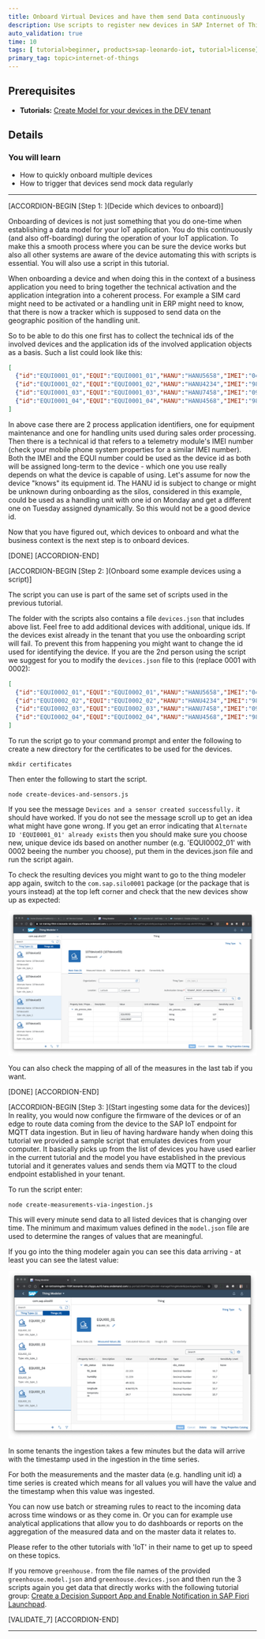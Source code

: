 ```yaml
---
title: Onboard Virtual Devices and have them send Data continuously
description: Use scripts to register new devices in SAP Internet of Things, download authentication certificates and then have data sent from those "virtual" devices from your computer.
auto_validation: true
time: 10
tags: [ tutorial>beginner, products>sap-leonardo-iot, tutorial>license]
primary_tag: topic>internet-of-things
---
```


## Prerequisites
 - **Tutorials:** [Create Model for your devices in the DEV tenant](iot-model-create)

## Details
### You will learn
  - How to quickly onboard multiple devices
  - How to trigger that devices send mock data regularly

---

[ACCORDION-BEGIN [Step 1: ](Decide which devices to onboard)]

Onboarding of devices is not just something that you do one-time when establishing a data model for your IoT application. You do this continuously (and also off-boarding) during the operation of your IoT application. To make this a smooth process where you can be sure the device works but also all other systems are aware of the device automating this with scripts is essential. You will also use a script in this tutorial.

When onboarding a device and when doing this in the context of a business application you need to bring together the technical activation and the application integration into a coherent process. For example a SIM card might need to be activated or a handling unit in ERP might need to know, that there is now a tracker which is supposed to send data on the geographic position of the handling unit.

So to be able to do this one first has to collect the technical ids of the involved devices and the application ids of the involved application objects as a basis. Such a list could look like this:

```JSON
[
  {"id":"EQUI0001_01","EQUI":"EQUI0001_01","HANU":"HANU5658","IMEI":"0456456580934"},
  {"id":"EQUI0001_02","EQUI":"EQUI0001_02","HANU":"HANU4234","IMEI":"9823065469902"},
  {"id":"EQUI0001_03","EQUI":"EQUI0001_03","HANU":"HANU7458","IMEI":"0983409580934"},
  {"id":"EQUI0001_04","EQUI":"EQUI0001_04","HANU":"HANU4568","IMEI":"9823098409902"}
]
```

In above case there are 2 process application identifiers, one for equipment maintenance and one for handling units used during sales order processing. Then there is a technical id that refers to a telemetry module's IMEI number (check your mobile phone system properties for a similar IMEI number). Both the IMEI and the EQUI number could be used as the device id as both will be assigned long-term to the device - which one you use really depends on what the device is capable of using. Let's assume for now the device "knows" its equipment id. The HANU id is subject to change or might be unknown during onboarding as the silos, considered in this example, could be used as a handling unit with one id on Monday and get a different one on Tuesday assigned dynamically. So this would not be a good device id.

Now that you have figured out, which devices to onboard and what the business context is the next step is to onboard devices.

[DONE]
[ACCORDION-END]

[ACCORDION-BEGIN [Step 2: ](Onboard some example devices using a script)]

The script you can use is part of the same set of scripts used in the previous tutorial.

The folder with the scripts also contains a file `devices.json` that includes above list. Feel free to add additional devices with additional, unique ids. If the devices exist already in the tenant that you use the onboarding script will fail. To prevent this from happening you might want to change the id used for identifying the device. If you are the 2nd person using the script we suggest for you to modify the `devices.json` file to this (replace 0001 with 0002):

```JSON
[
  {"id":"EQUI0002_01","EQUI":"EQUI0002_01","HANU":"HANU5658","IMEI":"0456456580934"},
  {"id":"EQUI0002_02","EQUI":"EQUI0002_02","HANU":"HANU4234","IMEI":"9823065469902"},
  {"id":"EQUI0002_03","EQUI":"EQUI0002_03","HANU":"HANU7458","IMEI":"0983409580934"},
  {"id":"EQUI0002_04","EQUI":"EQUI0002_04","HANU":"HANU4568","IMEI":"9823098409902"}
]
```

To run the script go to your command prompt and enter the following to create a new directory for the certificates to be used for the devices.

```command
mkdir certificates
```

Then enter the following to start the script.

```command
node create-devices-and-sensors.js
```

If you see the message `Devices and a sensor created successfully.` it should have worked. If you do not see the message scroll up to get an idea what might have gone wrong. If you get an error indicating that `Alternate ID 'EQUI0001_01' already exists` then you should make sure you choose new, unique device ids based on another number (e.g. 'EQUI0002_01' with 0002 beeing the number you choose), put them in the devices.json file and run the script again.

To check the resulting devices you might want to go to the thing modeler app again, switch to the `com.sap.silo0001` package (or the package that is yours instead) at the top left corner and check that the new devices show up as expected:

![New device with process data in place](device.png)

You can also check the mapping of all of the measures in the last tab if you want.

[DONE]
[ACCORDION-END]


[ACCORDION-BEGIN [Step 3: ](Start ingesting some data for the devices)]
In reality, you would now configure the firmware of the devices or of an edge to route data coming from the device to the SAP IoT endpoint for MQTT data ingestion. But in lieu of having hardware handy when doing this tutorial we provided a sample script that emulates devices from your computer. It basically picks up from the list of devices you have used earlier in the current tutorial and the model you have established in the previous tutorial and it generates values and sends them via MQTT to the cloud endpoint established in your tenant.

To run the script enter:

```command
node create-measurements-via-ingestion.js
```

This will every minute send data to all listed devices that is changing over time. The minimum and maximum values defined in the `model.json` file are used to determine the ranges of values that are meaningful.

If you go into the thing modeler again you can see this data arriving - at least you can see the latest value:


![Measured values showing up](measures.png)

In some tenants the ingestion takes a few minutes but the data will arrive with the timestamp used in the ingestion in the time series.

For both the measurements and the master data (e.g. handling unit id) a time series is created which means for all values you will have the value and the timestamp when this value was ingested.

You can now use batch or streaming rules to react to the incoming data across time windows or as they come in. Or you can for example use analytical applications that allow you to do dashboards or reports on the aggregation of the measured data and on the master data it relates to.

Please refer to the other tutorials with 'IoT' in their name to get up to speed on these topics.

If you remove `greenhouse.` from the file names of the provided `greenhouse.model.json` and `greenhouse.devices.json` and then run the 3 scripts again you get data that directly works with the following tutorial group: [Create a Decision Support App and Enable Notification in SAP Fiori Launchpad](https://developers.sap.com/group.iot-app-decision-support.html).

[VALIDATE_7]
[ACCORDION-END]

---
